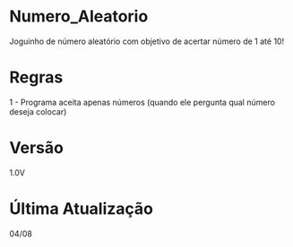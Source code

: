 # Numero_Aleatorio

Joguinho de número aleatório com objetivo de acertar número de 1 até 10!

# Regras

1 - Programa aceita apenas números (quando ele pergunta qual número deseja colocar)

# Versão

1.0V

# Última Atualização

04/08
